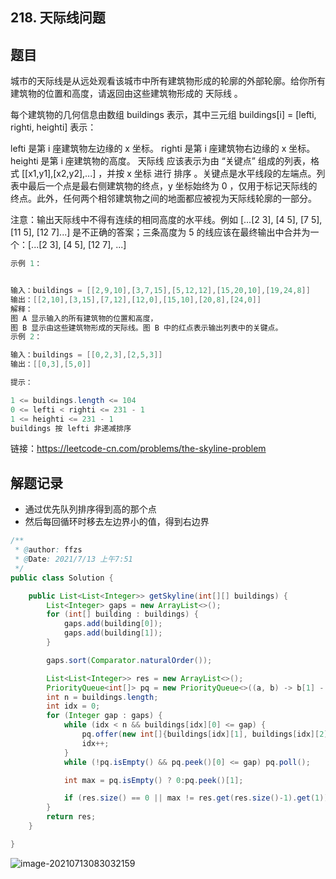 ## 218. 天际线问题

## 题目

城市的天际线是从远处观看该城市中所有建筑物形成的轮廓的外部轮廓。给你所有建筑物的位置和高度，请返回由这些建筑物形成的 天际线 。

每个建筑物的几何信息由数组 buildings 表示，其中三元组 buildings[i] = [lefti, righti, heighti] 表示：

lefti 是第 i 座建筑物左边缘的 x 坐标。
righti 是第 i 座建筑物右边缘的 x 坐标。
heighti 是第 i 座建筑物的高度。
天际线 应该表示为由 “关键点” 组成的列表，格式 [[x1,y1],[x2,y2],...] ，并按 x 坐标 进行 排序 。关键点是水平线段的左端点。列表中最后一个点是最右侧建筑物的终点，y 坐标始终为 0 ，仅用于标记天际线的终点。此外，任何两个相邻建筑物之间的地面都应被视为天际线轮廓的一部分。

注意：输出天际线中不得有连续的相同高度的水平线。例如 [...[2 3], [4 5], [7 5], [11 5], [12 7]...] 是不正确的答案；三条高度为 5 的线应该在最终输出中合并为一个：[...[2 3], [4 5], [12 7], ...]

 

```java
示例 1：


输入：buildings = [[2,9,10],[3,7,15],[5,12,12],[15,20,10],[19,24,8]]
输出：[[2,10],[3,15],[7,12],[12,0],[15,10],[20,8],[24,0]]
解释：
图 A 显示输入的所有建筑物的位置和高度，
图 B 显示由这些建筑物形成的天际线。图 B 中的红点表示输出列表中的关键点。
示例 2：

输入：buildings = [[0,2,3],[2,5,3]]
输出：[[0,3],[5,0]]
```



```java
提示：

1 <= buildings.length <= 104
0 <= lefti < righti <= 231 - 1
1 <= heighti <= 231 - 1
buildings 按 lefti 非递减排序
```


链接：https://leetcode-cn.com/problems/the-skyline-problem

## 解题记录

+ 通过优先队列排序得到高的那个点
+ 然后每回循环时移去左边界小的值，得到右边界

```java
/**
 * @author: ffzs
 * @Date: 2021/7/13 上午7:51
 */
public class Solution {

    public List<List<Integer>> getSkyline(int[][] buildings) {
        List<Integer> gaps = new ArrayList<>();
        for (int[] building : buildings) {
            gaps.add(building[0]);
            gaps.add(building[1]);
        }

        gaps.sort(Comparator.naturalOrder());

        List<List<Integer>> res = new ArrayList<>();
        PriorityQueue<int[]> pq = new PriorityQueue<>((a, b) -> b[1] - a[1]);
        int n = buildings.length;
        int idx = 0;
        for (Integer gap : gaps) {
            while (idx < n && buildings[idx][0] <= gap) {
                pq.offer(new int[]{buildings[idx][1], buildings[idx][2]});
                idx++;
            }
            while (!pq.isEmpty() && pq.peek()[0] <= gap) pq.poll();

            int max = pq.isEmpty() ? 0:pq.peek()[1];

            if (res.size() == 0 || max != res.get(res.size()-1).get(1)) res.add(Arrays.asList(gap, max));
        }
        return res;
    }

}
```

![image-20210713083032159](https://gitee.com/ffzs/picture_go/raw/master/img/image-20210713083032159.png)